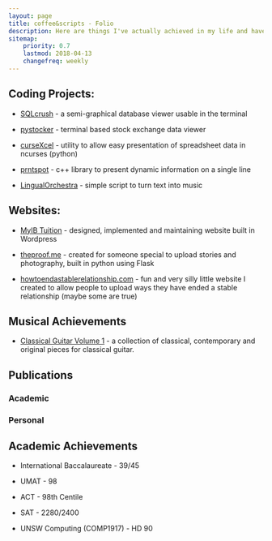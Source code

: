```yaml
---
layout: page
title: coffee&scripts - Folio
description: Here are things I've actually achieved in my life and have proof for it.
sitemap:
    priority: 0.7
    lastmod: 2018-04-13
    changefreq: weekly
---
```

## Coding Projects:

* [SQLcrush](https://github.com/coffeeandscripts/sqlcrush) - a semi-graphical database viewer usable in the terminal

* [pystocker](https://github.com/coffeeandscripts/pystocker) - terminal based stock exchange data viewer

* [curseXcel](https://github.com/coffeeandscripts/curseXcel) - utility to allow easy presentation of spreadsheet data in ncurses (python)

* [prntspot](https://github.com/coffeeandscripts/prntspot) - c++ library to present dynamic information on a single line

* [LingualOrchestra](https://github.com/coffeeandscripts/LingualOrchestra) - simple script to turn text into music

## Websites:

* [MyIB Tuition](http://www.myibtuition.com.au/) - designed, implemented and maintaining website built in Wordpress

* [theproof.me](http://www.theproof.me) - created for someone special to upload stories and photography, built in python using Flask

* [howtoendastablerelationship.com](http://www.howtoendastablerelationship.com) - fun and very silly little website I created to allow people to upload ways they have ended a stable relationship (maybe some are true)

## Musical Achievements

* [Classical Guitar Volume 1](https://erinsaricilar.bandcamp.com/) - a collection of classical, contemporary and original pieces for classical guitar.

## Publications
### Academic
### Personal

## Academic Achievements

* International Baccalaureate - 39/45

* UMAT - 98

* ACT - 98th Centile

* SAT - 2280/2400

* UNSW Computing (COMP1917) - HD 90
